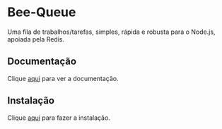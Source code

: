 # Bee-Queue

Uma fila de trabalhos/tarefas, simples, rápida e robusta para o Node.js, apoiada pela Redis.

## Documentação

Clique [aqui](https://github.com/bee-queue/bee-queue) para ver a documentação.

## Instalação

Clique [aqui](https://www.npmjs.com/package/bee-queue) para fazer a instalação.